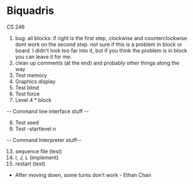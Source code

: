 # Biquadris
CS 246


1. bug: all blocks: if right is the first step, clockwise and counterclockwise dont work on the second step. not sure if this is a problem in block or board. I didn't look too far into it, but if you think the problem is in block you can leave it for me.
2. clean up comments (at the end) and probably other things along the way
3. Test memory
4. Graphics display
5. Test blind
6. Test force
7. Level 4 * block

-- Command line interface stuff --

8. Test seed
12. Test -startlevel n


-- Command Interpreter stuff--

13. sequence file (test)
14. I, J, L (implement)
15. restart (test)



- After moving down, some turns don't work - Ethan Chan



